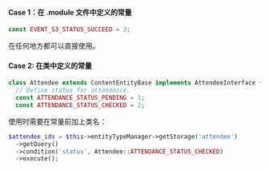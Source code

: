 #### Case 1：在 .module 文件中定义的常量

```php
const EVENT_S3_STATUS_SUCCEED = 3;
```
在任何地方都可以直接使用。
#### Case 2: 在类中定义的常量

```php
class Attendee extends ContentEntityBase implements AttendeeInterface {  
  // Define status for attendance.  
  const ATTENDANCE_STATUS_PENDING = 1;  
  const ATTENDANCE_STATUS_CHECKED = 2;
```
使用时需要在常量前加上类名：
```php
$attendee_ids = $this->entityTypeManager->getStorage('attendee')  
  ->getQuery()  
  ->condition('status', Attendee::ATTENDANCE_STATUS_CHECKED)  
  ->execute();
```
